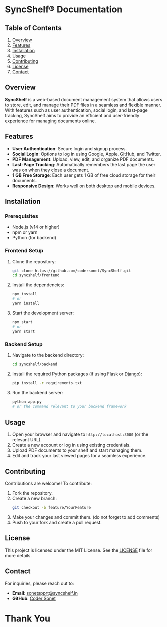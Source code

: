 # SyncShelf® Documentation

## Table of Contents
1. [Overview](#overview)
2. [Features](#features)
3. [Installation](#installation)
4. [Usage](#usage)
5. [Contributing](#contributing)
6. [License](#license)
7. [Contact](#contact)

## Overview
**SyncShelf** is a web-based document management system that allows users to store, edit, and manage their PDF files in a seamless and flexible manner. With features such as user authentication, social login, and last-page tracking, SyncShelf aims to provide an efficient and user-friendly experience for managing documents online.

## Features
- **User Authentication**: Secure login and signup process.
- **Social Login**: Options to log in using Google, Apple, GitHub, and Twitter.
- **PDF Management**: Upload, view, edit, and organize PDF documents.
- **Last-Page Tracking**: Automatically remembers the last page the user was on when they close a document.
- **1 GB Free Storage**: Each user gets 1 GB of free cloud storage for their documents.
- **Responsive Design**: Works well on both desktop and mobile devices.

## Installation
### Prerequisites
- Node.js (v14 or higher)
- npm or yarn
- Python (for backend)

### Frontend Setup
1. Clone the repository:
   ```bash
   git clone https://github.com/codersonet/SyncShelf.git
   cd syncshelf/frontend
   ```
2. Install the dependencies:
   ```bash
   npm install
   # or
   yarn install
   ```

3. Start the development server:
   ```bash
   npm start
   # or
   yarn start
   ```

### Backend Setup
1. Navigate to the backend directory:
   ```bash
   cd syncshelf/backend
   ```

2. Install the required Python packages (if using Flask or Django):
   ```bash
   pip install -r requirements.txt
   ```

3. Run the backend server:
   ```bash
   python app.py
   # or the command relevant to your backend framework
   ```

## Usage
1. Open your browser and navigate to `http://localhost:3000` (or the relevant URL).
2. Create a new account or log in using existing credentials.
3. Upload PDF documents to your shelf and start managing them.
4. Edit and track your last viewed pages for a seamless experience.

## Contributing
Contributions are welcome! To contribute:
1. Fork the repository.
2. Create a new branch:
   ```bash
   git checkout -b feature/YourFeature
   ```
3. Make your changes and commit them. (do not forget to add comments)
4. Push to your fork and create a pull request.

## License
This project is licensed under the MIT License. See the [LICENSE](https://github.com/codersonet/SyncShelf/blob/main/LICENSE) file for more details.

## Contact
For inquiries, please reach out to:
- **Email**: [sonetspprt@syncshelf.in](mailto:sonetspprt@gmail.com)
- **GitHub**: [Coder Sonet](https://github.com/codersonet)

# Thank You 
